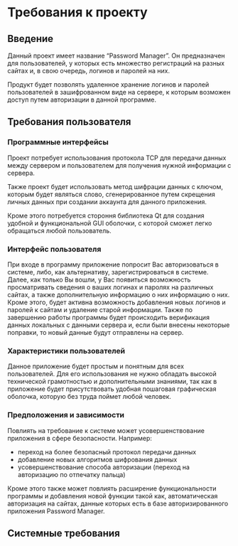Требования к проекту
====================
Введение
--------
Данный проект имеет название “Password Manager”. Он предназначен для пользователей, у которых есть множество регистраций на разных сайтах и, в свою очередь, логинов и паролей на них.

Продукт будет позволять удаленное хранение логинов и паролей пользователей в зашифрованном виде на сервере, к которым возможен доступ путем авторизации в данной программе.

Требования пользователя
-----------------------
### Программные интерфейсы

Проект потребует использования протокола TCP для передачи данных между сервером и пользователем для получения нужной информации с сервера.

Также проект будет использовать метод шифрации данных с ключом, которым будет являться слово, сгенерированное путем скрещения личных данных при создании аккаунта для данного приложения.

Кроме этого потребуется стороння библиотека Qt для создания удобной и функциональной GUI оболочки, с которой сможет легко обращаться любой пользователь.

### Интерфейс пользователя

При входе в программу приложение попросит Вас авторизоваться в системе, либо, как альтернативу, зарегистрироваться в системе. Далее, как только Вы вошли, у Вас появиться возможность просматривать сведения о ваших логинах и паролях на различных сайтах, а также дополнительную информацию о них информацию о них. Кроме этого, будет активна возможность добавления новых логинов и паролей к сайтам и удаление старой информации. Также по завершению работы программы будет происходить верификация данных локальных с данными сервера и, если были внесены некоторые поправки, то новый данные будут отправлены на сервер.

### Характеристики пользователей

Данное приложение будет простым и понятным для всех пользователей. Для его использования не нужно обладать высокой технической грамотностью и дополнительными знаниями, так как в приложение будет присутствовать удобная пошаговая графическая оболочка, которую без труда поймет любой человек.

### Предположения и зависимости

Повлиять на требование к системе может усовершенствование приложения в сфере безопасности. Например:
- переход на более безопасный протокол передачи данных
- добавление новых алгоритмов шифрования данных
- усовершенствование способа авторизации (переход на авторизацию по отпечатку пальца)

Кроме этого также может повлиять расширение функциональности программы и добавления новой функции такой как, автоматическая авторизация на сайтах, данные которых есть в базе авторизированного приложения Password Manager.

Системные требования
--------------------

